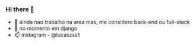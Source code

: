 ### Hi there 👋


- 🔭 ainda nao trabalho na area mas, me considero back-end ou full-stack
- 🌱 no momento em django
- 📫 instagram - @lucaszss1